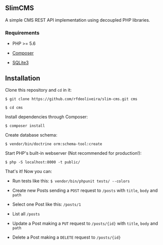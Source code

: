 ## SlimCMS

A simple CMS REST API implementation using decoupled PHP libraries.


### Requirements

* PHP >= 5.6

* [Composer](https://getcomposer.org/download/)

* [SQLite3](https://www.sqlite.org/download.html) 


## Installation

Clone this repository and `cd` in it: 

`$ git clone https://github.com/rfdeoliveira/slim-cms.git cms`

`$ cd cms`

Install dependencies through Composer:

`$ composer install`

Create database schema:

`$ vendor/bin/doctrine orm:schema-tool:create`

Start PHP's built-in webserver (Not recommended for production!):

`$ php -S localhost:8000 -t public/`

That's it! Now you can:
 
* Run tests like this: `$ vendor/bin/phpunit tests/ --colors`

* Create new Posts sending a `POST` request to `/posts` with `title`, `body` and `path`

* Select one Post like this: `/posts/1`

* List all `/posts`

* Update a Post making a `PUT` request to `/posts/{id}` with `title`, `body` and `path`

* Delete a Post making a `DELETE` request to `/posts/{id}`
